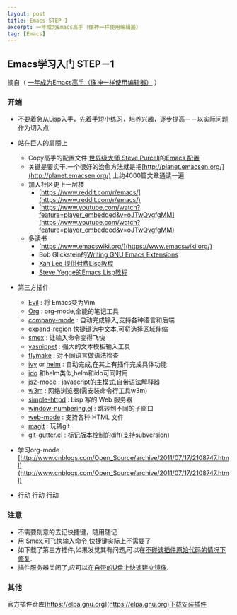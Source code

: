 ```yaml
---
layout: post
title: Emacs STEP-1
excerpt: 一年成为Emacs高手（像神一样使用编辑器）
tag: [Emacs]
---
```


## Emacs学习入门 STEP－1

摘自（ [一年成为Emacs高手（像神一样使用编辑器）](http://blog.csdn.net/redguardtoo/article/details/7222501) ）

<!--more-->

### 开端

  * 不要着急从Lisp入手，先着手短小练习，培养兴趣，逐步提高－－以实际问题作为切入点
  * 站在巨人的肩膀上
    * Copy高手的配置文件 [世界级大师 Steve Purcell](http://www.sanityinc.com/)的[Emacs 配置](https://github.com/purcell/emacs.d)
    * 关键是要实干.一个很好的治愈方法就是把[http://planet.emacsen.org/](http://planet.emacsen.org/) 上约4000篇文章通读一遍
    * 加入社区更上一层楼
      * [https://www.reddit.com/r/emacs/](https://www.reddit.com/r/emacs/)
      * [https://www.youtube.com/watch?feature=player_embedded&v=oJTwQvgfgMM](https://www.youtube.com/watch?feature=player_embedded&v=oJTwQvgfgMM)
    * 多读书
      * [https://www.emacswiki.org/](https://www.emacswiki.org/)
      * Bob Glickstein的[Writing GNU Emacs Extensions](https://www.amazon.com/Writing-GNU-Emacs-Extensions-Glickstein/dp/1565922611)
      * [Xah Lee 提供付费Lisp教程](http://ergoemacs.org/emacs/buy_xah_emacs_tutorial.html)
      * [Steve Yegge的Emacs Lisp教程](http://steve-yegge.blogspot.com.au/2008/01/emergency-elisp.html)

  * 第三方插件
    * [Evil](https://www.emacswiki.org/emacs/Evil)	: 将 Emacs变为Vim
    * [Org](http://orgmode.org/)	: org-mode,全能的笔记工具
    * [company-mode](https://github.com/company-mode/company-mode) :	自动完成输入,支持各种语言和后端
    * [expand-region](https://github.com/magnars/expand-region.el)	快捷键选中文本,可将选择区域伸缩
    * [smex](https://github.com/nonsequitur/smex) :	让输入命令变得飞快
    * [yasnippet](https://github.com/joaotavora/yasnippet) :	强大的文本模板输入工具
    * [flymake](https://www.emacswiki.org/emacs/FlyMake) :	对不同语言做语法检查
    * [ivy](https://github.com/abo-abo/swiper/blob/master/ivy.el) or [helm](https://github.com/emacs-helm/helm) :	自动完成,在其上有插件完成具体功能
    * [ido](https://www.emacswiki.org/emacs/InteractivelyDoThings)	和helm类似,helm和ido可同时用
    * [js2-mode](https://github.com/mooz/js2-mode) :	javascript的主模式,自带语法解释器
    * [w3m](https://www.emacswiki.org/emacs/emacs-w3m) :	网络浏览器(需安装命令行工具w3m)
    * [simple-httpd](https://github.com/skeeto/emacs-web-server)	: Lisp 写的 Web 服务器
    * [window-numbering.el](https://github.com/nschum/window-numbering.el) :	跳转到不同的子窗口
    * [web-mode](https://github.com/fxbois/web-mode) :	支持各种 HTML 文件
    * [magit](https://github.com/magit/magit) :	玩转git
    * [git-gutter.el](https://github.com/syohex/emacs-git-gutter) :	标记版本控制的diff(支持subversion)
  * 学习org-mode : [http://www.cnblogs.com/Open_Source/archive/2011/07/17/2108747.html](http://www.cnblogs.com/Open_Source/archive/2011/07/17/2108747.html)
  * 行动 行动 行动
  
### 注意

  * 不需要刻意的去记快捷键，随用随记
  * 用 [Smex](https://www.emacswiki.org/emacs/Smex),可飞快输入命令,快捷键实际上不需要了
  * 如下载了第三方插件,如果发觉其有问题,可以在[不碰该插件原始代码的情况下修复](https://www.gnu.org/software/emacs/manual/html_node/elisp/Advising-Functions.html).
  * 插件服务器关闭了,应可以在[自带的U盘上快速建立镜像](https://github.com/redguardtoo/elpa-mirror).
  
### 其他

官方插件仓库[https://elpa.gnu.org](https://elpa.gnu.org)下载安装插件

